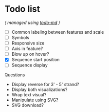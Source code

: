# Todo list

_\( managed using [todo-md](https://github.com/Hypercubed/todo-md) \)_

- [ ] Common labeling between features and scale
- [ ] Symbols
- [ ] Responsive size
- [ ] Axis in feature?
- [ ] Blow up on hover?
- [x] Sequence start position
- [ ] Sequence display

Questions
- Display reverse for 3' - 5' strand?
- Display both visualizations?
- Wrap text visual?
- Manipulate using SVG?
- SVG download?

